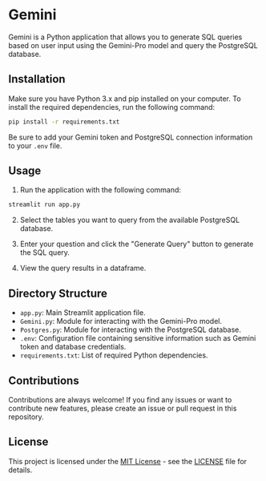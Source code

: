 
# Gemini

Gemini is a Python application that allows you to generate SQL queries based on user input using the Gemini-Pro model and query the PostgreSQL database.

## Installation

Make sure you have Python 3.x and pip installed on your computer. To install the required dependencies, run the following command:

```bash
pip install -r requirements.txt
```

Be sure to add your Gemini token and PostgreSQL connection information to your `.env` file.

## Usage

1. Run the application with the following command:

```bash
streamlit run app.py
```

2. Select the tables you want to query from the available PostgreSQL database.

3. Enter your question and click the "Generate Query" button to generate the SQL query.

4. View the query results in a dataframe.

## Directory Structure

- `app.py`: Main Streamlit application file.
- `Gemini.py`: Module for interacting with the Gemini-Pro model.
- `Postgres.py`: Module for interacting with the PostgreSQL database.
- `.env`: Configuration file containing sensitive information such as Gemini token and database credentials.
- `requirements.txt`: List of required Python dependencies.

## Contributions

Contributions are always welcome! If you find any issues or want to contribute new features, please create an issue or pull request in this repository.

## License
This project is licensed under the [MIT License](LICENSE) - see the [LICENSE](LICENSE) file for details.